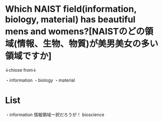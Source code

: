 # Which NAIST field(information, biology, material) has beautiful mens and womens?[NAISTのどの領域(情報、生物、物質)が美男美女の多い領域ですか]

↓chiose from↓

・information
・biology
・material

# List
・information
情報領域一択だろうが！
bioscience
